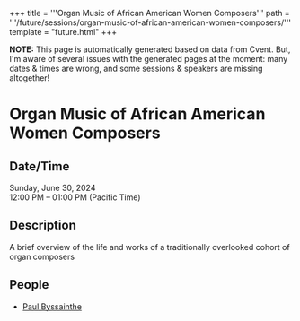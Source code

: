 +++
title = '''Organ Music of African American Women Composers'''
path = '''/future/sessions/organ-music-of-african-american-women-composers/'''
template = "future.html"
+++

<p class="todo">
<strong>NOTE:</strong> This page is automatically generated based on data from Cvent.
But, I'm aware of several issues with the generated pages at the moment:
many dates & times are wrong, and some sessions & speakers are missing altogether!
</p>

<h1>Organ Music of African American Women Composers</h1>
<h2>Date/Time</h2>
<p>Sunday, June 30, 2024<br>
12:00 PM – 01:00 PM (Pacific Time)</p>
<h2>Description</h2>
A brief overview of the life and works of a traditionally overlooked cohort of organ composers
<h2>People</h2>
<ul><li><a href="/future/performers/paul-byssainthe/">Paul Byssainthe</a></li></ul>

